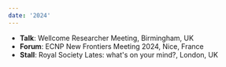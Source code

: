 ```yaml
---
date: '2024'
---
```


- **Talk**: Wellcome Researcher Meeting, Birmingham, UK
- **Forum**: ECNP New Frontiers Meeting 2024, Nice, France
- **Stall**: Royal Society Lates: what's on your mind?, London, UK
